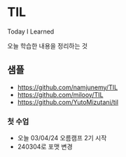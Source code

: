 # TIL

Today I Learned

오늘 학습한 내용을 정리하는 것


## 샘플
- https://github.com/namjunemy/TIL
- https://github.com/milooy/TIL
- https://github.com/YutoMizutani/til

### 첫 수업
- 오늘 03/04/24 오름캠프 2기 시작
- 240304로 포맷 변경
